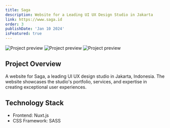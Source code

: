 ```yaml
---
title: Saga
description: Website for a Leading UI UX Design Studio in Jakarta
link: https://www.saga.id
order: 3
publishDate: 'Jan 10 2024'
isFeatured: true
---
```


![Project preview](@/content/images/projects/saga-1.jpg)
![Project preview](@/content/images/projects/saga-2.jpg)
![Project preview](@/content/images/projects/saga-3.jpg)

## Project Overview

A website for Saga, a leading UI UX design studio in Jakarta, Indonesia. The website showcases the studio's portfolio, services, and expertise in creating exceptional user experiences.

## Technology Stack

- Frontend: Nuxt.js
- CSS Framework: SASS
